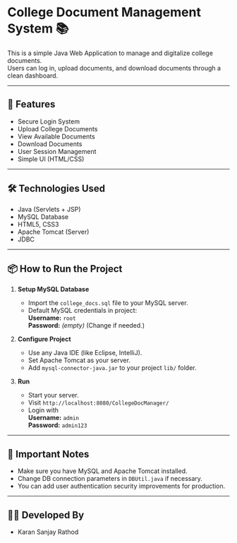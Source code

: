 # College Document Management System 📚

This is a simple Java Web Application to manage and digitalize college documents.  
Users can log in, upload documents, and download documents through a clean dashboard.

---

## 🚀 Features
- Secure Login System
- Upload College Documents
- View Available Documents
- Download Documents
- User Session Management
- Simple UI (HTML/CSS)

---

## 🛠️ Technologies Used
- Java (Servlets + JSP)
- MySQL Database
- HTML5, CSS3
- Apache Tomcat (Server)
- JDBC

---

## 📦 How to Run the Project

1. **Setup MySQL Database**
    - Import the `college_docs.sql` file to your MySQL server.
    - Default MySQL credentials in project:  
      **Username:** `root`  
      **Password:** *(empty)* (Change if needed.)

2. **Configure Project**
    - Use any Java IDE (like Eclipse, IntelliJ).
    - Set Apache Tomcat as your server.
    - Add `mysql-connector-java.jar` to your project `lib/` folder.

3. **Run**
    - Start your server.
    - Visit `http://localhost:8080/CollegeDocManager/`
    - Login with  
      **Username:** `admin`  
      **Password:** `admin123`

---

## 📄 Important Notes
- Make sure you have MySQL and Apache Tomcat installed.
- Change DB connection parameters in `DBUtil.java` if necessary.
- You can add user authentication security improvements for production.

---

## 👨‍💻 Developed By
- Karan Sanjay Rathod
